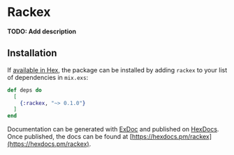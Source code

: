 # Rackex

**TODO: Add description**

## Installation

If [available in Hex](https://hex.pm/docs/publish), the package can be installed
by adding `rackex` to your list of dependencies in `mix.exs`:

```elixir
def deps do
  [
    {:rackex, "~> 0.1.0"}
  ]
end
```

Documentation can be generated with [ExDoc](https://github.com/elixir-lang/ex_doc)
and published on [HexDocs](https://hexdocs.pm). Once published, the docs can
be found at [https://hexdocs.pm/rackex](https://hexdocs.pm/rackex).

